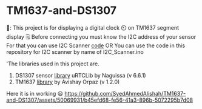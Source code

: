 # TM1637-and-DS1307
🔢: This project is for displaying a digital clock ⏲️ on TM1637 segment display
🗒️ Before connecting you must know the I2C address of your sensor 
For that you can use I2C Scanner [code](https://github.com/adafruit/I2C_Addresses)
OR 
You can use the code in this repository for I2C scanner by name of I2C_Scanner.ino

'The libraries used in this project are. 
1. DS1307 sensor [library](https://github.com/Naguissa/uRTCLib) uRTCLib by Naguissa (v 6.6.1)
2. TM1637 [library](https://github.com/avishorp/TM1637) by Avishay Orpaz (v 1.2.0)

Here it is in working 😃
https://github.com/SyedAhmedAlishah/TM1637-and-DS1307/assets/50069931/b45efd68-fe56-41a3-896b-5072295b7d08

